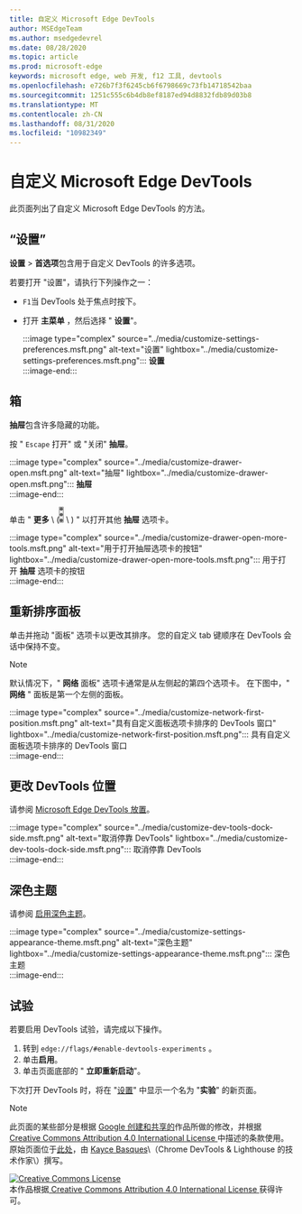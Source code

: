 ```yaml
---
title: 自定义 Microsoft Edge DevTools
author: MSEdgeTeam
ms.author: msedgedevrel
ms.date: 08/28/2020
ms.topic: article
ms.prod: microsoft-edge
keywords: microsoft edge, web 开发, f12 工具, devtools
ms.openlocfilehash: e726b7f3f6245cb6f6798669c73fb14718542baa
ms.sourcegitcommit: 1251c555c6b4db8ef8187ed94d8832fdb89d03b8
ms.translationtype: MT
ms.contentlocale: zh-CN
ms.lasthandoff: 08/31/2020
ms.locfileid: "10982349"
---
```

<!-- Copyright Kayce Basques 

   Licensed under the Apache License, Version 2.0 (the "License");
   you may not use this file except in compliance with the License.
   You may obtain a copy of the License at

       https://www.apache.org/licenses/LICENSE-2.0

   Unless required by applicable law or agreed to in writing, software
   distributed under the License is distributed on an "AS IS" BASIS,
   WITHOUT WARRANTIES OR CONDITIONS OF ANY KIND, either express or implied.
   See the License for the specific language governing permissions and
   limitations under the License.  -->





# 自定义 Microsoft Edge DevTools   

  

此页面列出了自定义 Microsoft Edge DevTools 的方法。  

## “设置”   

**设置**  > **首选项**包含用于自定义 DevTools 的许多选项。  

若要打开 "设置"，请执行下列操作之一：  

*   `F1`当 DevTools 处于焦点时按下。  
*   打开 **主菜单** ，然后选择 " **设置**"。  
    
    :::image type="complex" source="../media/customize-settings-preferences.msft.png" alt-text="设置" lightbox="../media/customize-settings-preferences.msft.png":::
       **设置**  
    :::image-end:::  
    
## 箱   

**抽屉**包含许多隐藏的功能。  

按 " `Escape` 打开" 或 "关闭" **抽屉**。  

:::image type="complex" source="../media/customize-drawer-open.msft.png" alt-text="抽屉" lightbox="../media/customize-drawer-open.msft.png":::
   **抽屉**  
:::image-end:::  

单击 " **更多** \ (![ 更多 ][ImageMoreIcon] \ ) " 以打开其他 **抽屉** 选项卡。  

:::image type="complex" source="../media/customize-drawer-open-more-tools.msft.png" alt-text="用于打开抽屉选项卡的按钮" lightbox="../media/customize-drawer-open-more-tools.msft.png":::
   用于打开 **抽屉** 选项卡的按钮  
:::image-end:::  

## 重新排序面板   

单击并拖动 "面板" 选项卡以更改其排序。  您的自定义 tab 键顺序在 DevTools 会话中保持不变。  

> [!NOTE]
> 默认情况下，" **网络** 面板" 选项卡通常是从左侧起的第四个选项卡。  在下图中，" **网络** " 面板是第一个左侧的面板。  

:::image type="complex" source="../media/customize-network-first-position.msft.png" alt-text="具有自定义面板选项卡排序的 DevTools 窗口" lightbox="../media/customize-network-first-position.msft.png":::
   具有自定义面板选项卡排序的 DevTools 窗口  
:::image-end:::  

## 更改 DevTools 位置   

请参阅 [Microsoft Edge DevTools 放置][DevToolsPlacement]。  

:::image type="complex" source="../media/customize-dev-tools-dock-side.msft.png" alt-text="取消停靠 DevTools" lightbox="../media/customize-dev-tools-dock-side.msft.png":::
   取消停靠 DevTools  
:::image-end:::  

## 深色主题   

请参阅 [启用深色主题][DarkTheme]。  

:::image type="complex" source="../media/customize-settings-appearance-theme.msft.png" alt-text="深色主题" lightbox="../media/customize-settings-appearance-theme.msft.png":::
   深色主题  
:::image-end:::  

## 试验   

若要启用 DevTools 试验，请完成以下操作。  

1.  转到 `edge://flags/#enable-devtools-experiments` 。  
1.  单击**启用**。  
1.  单击页面底部的 " **立即重新启动**"。  

下次打开 DevTools 时，将在 "[设置](#settings)" 中显示一个名为 "**实验**" 的新页面。  

<!--  
   

  
-->  

<!-- image links -->  

[ImageMoreIcon]: ../media/more-icon.msft.png  

<!-- links -->  

[DevToolsPlacement]: ./placement.md "更改 Microsoft Edge DevTools 位置 |Microsoft 文档"  
[DarkTheme]: ./dark-theme.md "在 Microsoft Edge DevTools 中启用深色主题 |Microsoft 文档"  

> [!NOTE]
> 此页面的某些部分是根据 [Google 创建和共享的][GoogleSitePolicies]作品所做的修改，并根据[ Creative Commons Attribution 4.0 International License ][CCA4IL]中描述的条款使用。  
> 原始页面位于[此处](https://developers.google.com/web/tools/chrome-devtools/customize/index)，由 [Kayce Basques][KayceBasques]\（Chrome DevTools \& Lighthouse 的技术作家\）撰写。  

[![Creative Commons License][CCby4Image]][CCA4IL]  
本作品根据[ Creative Commons Attribution 4.0 International License ][CCA4IL]获得许可。  

[CCA4IL]: https://creativecommons.org/licenses/by/4.0  
[CCby4Image]: https://i.creativecommons.org/l/by/4.0/88x31.png  
[GoogleSitePolicies]: https://developers.google.com/terms/site-policies  
[KayceBasques]: https://developers.google.com/web/resources/contributors/kaycebasques  
